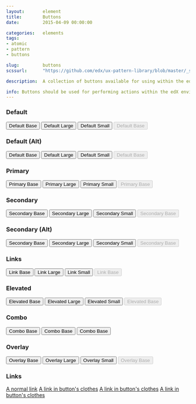 ```yaml
---
layout:       element
title:        Buttons
date:         2015-04-09 00:00:00

categories:   elements
tags:
- atomic
- pattern
- buttons

slug:         buttons
scssurl:      "https://github.com/edx/ux-pattern-library/blob/master/_src/static/sass/components/_buttons.scss"

description:  A collection of buttons available for using within the edX platform.

info: Buttons should be used for performing actions within the edX environment. While we supply a button that looks like a link, it should only really be used for very tertiary _actions_. edX offers three button sizes, each with normal, hover, active/pressed, and disabled states. We also offer a range of other buttons to suit your needs.
---
```


<section class="example-set">
    <h3 class="hd-6">Default</h3>
    <button type="button" class="btn btn-default btn-base">Default Base</button>
    <button type="button" class="btn btn-default btn-large">Default Large</button>
    <button type="button" class="btn btn-default btn-small">Default Small</button>
    <button type="button" class="btn btn-default btn-base" disabled>Default Base</button>
</section>

<section class="example-set">
    <h3 class="hd-6">Default (Alt)</h3>
    <button type="button" class="btn btn-default-alt btn-base">Default Base</button>
    <button type="button" class="btn btn-default-alt btn-large">Default Large</button>
    <button type="button" class="btn btn-default-alt btn-small">Default Small</button>
    <button type="button" class="btn btn-default-alt btn-base" disabled>Default Base</button>
</section>

<section class="example-set">
    <h3 class="hd-6">Primary</h3>
    <button type="button" class="btn btn-primary btn-base">Primary Base</button>
    <button type="button" class="btn btn-primary btn-large">Primary Large</button>
    <button type="button" class="btn btn-primary btn-small">Primary Small</button>
    <button type="button" class="btn btn-primary btn-base" disabled>Primary Base</button>
</section>

<section class="example-set">
    <h3 class="hd-6">Secondary</h3>
    <button type="button" class="btn btn-secondary btn-base">Secondary Base</button>
    <button type="button" class="btn btn-secondary btn-large">Secondary Large</button>
    <button type="button" class="btn btn-secondary btn-small">Secondary Small</button>
    <button type="button" class="btn btn-secondary btn-base" disabled>Secondary Base</button>
</section>

<section class="example-set">
    <h3 class="hd-6">Secondary (Alt)</h3>
    <button type="button" class="btn btn-secondary-alt btn-base">Secondary Base</button>
    <button type="button" class="btn btn-secondary-alt btn-large">Secondary Large</button>
    <button type="button" class="btn btn-secondary-alt btn-small">Secondary Small</button>
    <button type="button" class="btn btn-secondary-alt btn-base" disabled>Secondary Base</button>
</section>

<section class="example-set">
    <h3 class="hd-6">Links</h3>
    <button type="button" class="btn btn-link btn-base">Link Base</button>
    <button type="button" class="btn btn-link btn-large">Link Large</button>
    <button type="button" class="btn btn-link btn-small">Link Small</button>
    <button type="button" class="btn btn-link btn-base" disabled>Link Base</button>
</section>

<section class="example-set">
    <h3 class="hd-6">Elevated</h3>
    <button type="button" class="btn btn-elevated btn-base">Elevated Base</button>
    <button type="button" class="btn btn-elevated btn-large">Elevated Large</button>
    <button type="button" class="btn btn-elevated btn-small">Elevated Small</button>
    <button type="button" class="btn btn-elevated btn-base" disabled>Elevated Base</button>
</section>

<section class="example-set">
    <h3 class="hd-6">Combo</h3>
    <button type="button" class="btn btn-primary btn-base btn-combo">Combo Base</button>
    <button type="button" class="btn btn-primary btn-base btn-combo">Combo Base</button>
    <button type="button" class="btn btn-primary btn-base btn-combo">Combo Base</button>
</section>

<!--<section class="example-set">
    <h3 class="hd-6">With Icons</h3>
    <button type="button" class="btn btn-default btn-base has-icon">Default Base with Icon</button>
    <button type="button" class="btn btn-default btn-base has-icon icon-reversed">Default Base with Icon Reversed</button>
</section>-->

<section class="example-set">
    <h3 class="hd-6">Overlay</h3>
    <div class="button-overlay-demo">
        <button type="button" class="btn btn-overlay btn-base">Overlay Base</button>
        <button type="button" class="btn btn-overlay btn-large">Overlay Large</button>
        <button type="button" class="btn btn-overlay btn-small">Overlay Small</button>
        <button type="button" class="btn btn-overlay btn-base" disabled>Overlay Base</button>
    </div>
</section>

<section class="example-set">
    <h3 class="hd-6">Links</h3>
    <a href="#">A normal link</a>
    <a href="#" class="btn btn-default btn-base">A link in button's clothes</a>
    <a href="#" class="btn btn-default btn-large">A link in button's clothes</a>
    <a href="#" class="btn btn-default btn-small">A link in button's clothes</a>
</section>
